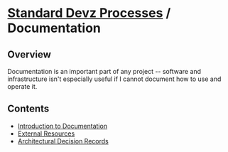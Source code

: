 ---
---

# [Standard Devz Processes](../README.md) / Documentation

## Overview

Documentation is an important part of any project -- software and
infrastructure isn't especially useful if I cannot document how to
use and operate it.

## Contents

* [Introduction to Documentation](./intro-to-docs.md)
* [External Resources](./external-resources.md)
* [Architectural Decision Records](./adr.md)
